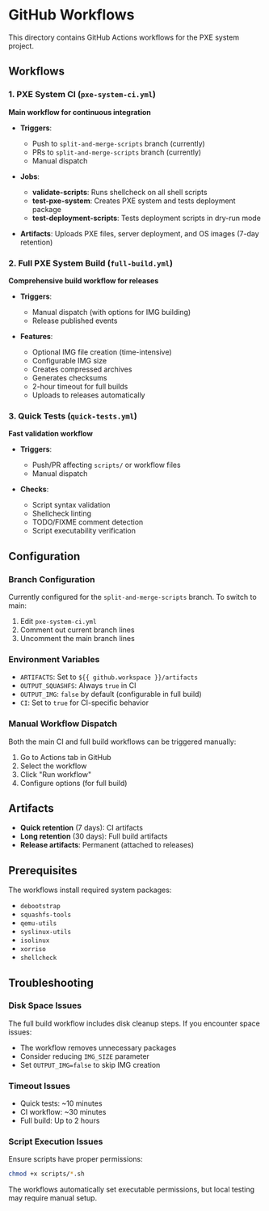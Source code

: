 # GitHub Workflows

This directory contains GitHub Actions workflows for the PXE system project.

## Workflows

### 1. PXE System CI (`pxe-system-ci.yml`)
**Main workflow for continuous integration**

- **Triggers**: 
  - Push to `split-and-merge-scripts` branch (currently)
  - PRs to `split-and-merge-scripts` branch (currently)
  - Manual dispatch

- **Jobs**:
  - **validate-scripts**: Runs shellcheck on all shell scripts
  - **test-pxe-system**: Creates PXE system and tests deployment package
  - **test-deployment-scripts**: Tests deployment scripts in dry-run mode

- **Artifacts**: Uploads PXE files, server deployment, and OS images (7-day retention)

### 2. Full PXE System Build (`full-build.yml`)
**Comprehensive build workflow for releases**

- **Triggers**:
  - Manual dispatch (with options for IMG building)
  - Release published events

- **Features**:
  - Optional IMG file creation (time-intensive)
  - Configurable IMG size
  - Creates compressed archives
  - Generates checksums
  - 2-hour timeout for full builds
  - Uploads to releases automatically

### 3. Quick Tests (`quick-tests.yml`)
**Fast validation workflow**

- **Triggers**:
  - Push/PR affecting `scripts/` or workflow files
  - Manual dispatch

- **Checks**:
  - Script syntax validation
  - Shellcheck linting
  - TODO/FIXME comment detection
  - Script executability verification

## Configuration

### Branch Configuration
Currently configured for the `split-and-merge-scripts` branch. To switch to main:

1. Edit `pxe-system-ci.yml`
2. Comment out current branch lines
3. Uncomment the main branch lines

### Environment Variables
- `ARTIFACTS`: Set to `${{ github.workspace }}/artifacts`
- `OUTPUT_SQUASHFS`: Always `true` in CI
- `OUTPUT_IMG`: `false` by default (configurable in full build)
- `CI`: Set to `true` for CI-specific behavior

### Manual Workflow Dispatch
Both the main CI and full build workflows can be triggered manually:
1. Go to Actions tab in GitHub
2. Select the workflow
3. Click "Run workflow"
4. Configure options (for full build)

## Artifacts
- **Quick retention** (7 days): CI artifacts
- **Long retention** (30 days): Full build artifacts
- **Release artifacts**: Permanent (attached to releases)

## Prerequisites
The workflows install required system packages:
- `debootstrap`
- `squashfs-tools` 
- `qemu-utils`
- `syslinux-utils`
- `isolinux`
- `xorriso`
- `shellcheck`

## Troubleshooting

### Disk Space Issues
The full build workflow includes disk cleanup steps. If you encounter space issues:
- The workflow removes unnecessary packages
- Consider reducing `IMG_SIZE` parameter
- Set `OUTPUT_IMG=false` to skip IMG creation

### Timeout Issues
- Quick tests: ~10 minutes
- CI workflow: ~30 minutes  
- Full build: Up to 2 hours

### Script Execution Issues
Ensure scripts have proper permissions:
```bash
chmod +x scripts/*.sh
```

The workflows automatically set executable permissions, but local testing may require manual setup.
